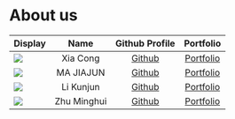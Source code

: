 # About us

| Display                                                                                                                                                                          |    Name     |                      Github Profile                       |            Portfolio             |
|----------------------------------------------------------------------------------------------------------------------------------------------------------------------------------|:-----------:|:---------------------------------------------------------:|:--------------------------------:|
| ![](https://media.licdn.com/dms/image/D4E03AQHmh0Bs7ciXzA/profile-displayphoto-shrink_400_400/0/1713179580002?e=1718841600&v=beta&t=vXwwk_KsrL0VnfNa9tgHx-p4NWmPY9vHN-jajqEHXyY) |  Xia Cong   |            [Github](https://github.com/CXIA17)            |     [Portfolio](team/cxia17)     |
| ![](https://avatars.githubusercontent.com/u/110816787?v=4)                                                                                                                       |  MA JIAJUN  |         [Github](https://github.com/Jamarcus111)          | [Portfolio](team/jamarcus111.md) |
| ![](https://media.licdn.com/dms/image/D5603AQHK_dOb-kqbeQ/profile-displayphoto-shrink_400_400/0/1696692927300?e=1718841600&v=beta&t=akNGLNIKvdTZ-LWFmwup1vOZGaUWM-JPQlUptO5EQfs) |  Li Kunjun  | [Github](https://github.com/StargazerX0?tab=repositories) | [Portfolio](team/stargazerx0.md) |
| ![](https://media.licdn.com/dms/image/D5603AQHAW3r2cNYIWA/profile-displayphoto-shrink_400_400/0/1713179126950?e=1718841600&v=beta&t=OG4I1WVZO37KJvA1ek5HuhbWKd9lGHiUkadZy3W2yAU) | Zhu Minghui |          [Github](https://github.com/ZMinghuiZ)           |  [Portfolio](team/zminghuiz.md)  |


